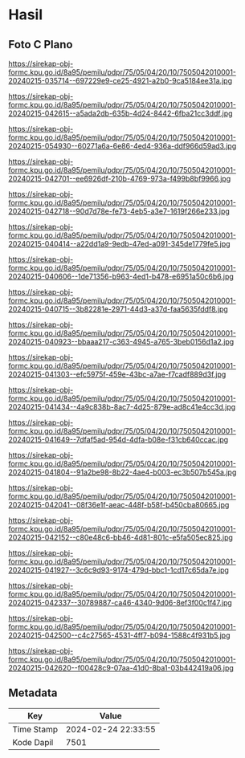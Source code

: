 # Hasil

## Foto C Plano

https://sirekap-obj-formc.kpu.go.id/8a95/pemilu/pdpr/75/05/04/20/10/7505042010001-20240215-035714--697229e9-ce25-4921-a2b0-9ca5184ee31a.jpg

https://sirekap-obj-formc.kpu.go.id/8a95/pemilu/pdpr/75/05/04/20/10/7505042010001-20240215-042615--a5ada2db-635b-4d24-8442-6fba21cc3ddf.jpg

https://sirekap-obj-formc.kpu.go.id/8a95/pemilu/pdpr/75/05/04/20/10/7505042010001-20240215-054930--60271a6a-6e86-4ed4-936a-ddf966d59ad3.jpg

https://sirekap-obj-formc.kpu.go.id/8a95/pemilu/pdpr/75/05/04/20/10/7505042010001-20240215-042701--ee6926df-210b-4769-973a-f499b8bf9966.jpg

https://sirekap-obj-formc.kpu.go.id/8a95/pemilu/pdpr/75/05/04/20/10/7505042010001-20240215-042718--90d7d78e-fe73-4eb5-a3e7-1619f266e233.jpg

https://sirekap-obj-formc.kpu.go.id/8a95/pemilu/pdpr/75/05/04/20/10/7505042010001-20240215-040414--a22dd1a9-9edb-47ed-a091-345de1779fe5.jpg

https://sirekap-obj-formc.kpu.go.id/8a95/pemilu/pdpr/75/05/04/20/10/7505042010001-20240215-040606--1de71356-b963-4ed1-b478-e6951a50c6b6.jpg

https://sirekap-obj-formc.kpu.go.id/8a95/pemilu/pdpr/75/05/04/20/10/7505042010001-20240215-040715--3b82281e-2971-44d3-a37d-faa5635fddf8.jpg

https://sirekap-obj-formc.kpu.go.id/8a95/pemilu/pdpr/75/05/04/20/10/7505042010001-20240215-040923--bbaaa217-c363-4945-a765-3beb0156d1a2.jpg

https://sirekap-obj-formc.kpu.go.id/8a95/pemilu/pdpr/75/05/04/20/10/7505042010001-20240215-041303--efc5975f-459e-43bc-a7ae-f7cadf889d3f.jpg

https://sirekap-obj-formc.kpu.go.id/8a95/pemilu/pdpr/75/05/04/20/10/7505042010001-20240215-041434--4a9c838b-8ac7-4d25-879e-ad8c41e4cc3d.jpg

https://sirekap-obj-formc.kpu.go.id/8a95/pemilu/pdpr/75/05/04/20/10/7505042010001-20240215-041649--7dfaf5ad-954d-4dfa-b08e-f31cb640ccac.jpg

https://sirekap-obj-formc.kpu.go.id/8a95/pemilu/pdpr/75/05/04/20/10/7505042010001-20240215-041804--91a2be98-8b22-4ae4-b003-ec3b507b545a.jpg

https://sirekap-obj-formc.kpu.go.id/8a95/pemilu/pdpr/75/05/04/20/10/7505042010001-20240215-042041--08f36e1f-aeac-448f-b58f-b450cba80665.jpg

https://sirekap-obj-formc.kpu.go.id/8a95/pemilu/pdpr/75/05/04/20/10/7505042010001-20240215-042152--c80e48c6-bb46-4d81-801c-e5fa505ec825.jpg

https://sirekap-obj-formc.kpu.go.id/8a95/pemilu/pdpr/75/05/04/20/10/7505042010001-20240215-041927--3c6c9d93-9174-479d-bbc1-1cd17c65da7e.jpg

https://sirekap-obj-formc.kpu.go.id/8a95/pemilu/pdpr/75/05/04/20/10/7505042010001-20240215-042337--30789887-ca46-4340-9d06-8ef3f00c1f47.jpg

https://sirekap-obj-formc.kpu.go.id/8a95/pemilu/pdpr/75/05/04/20/10/7505042010001-20240215-042500--c4c27565-4531-4ff7-b094-1588c4f931b5.jpg

https://sirekap-obj-formc.kpu.go.id/8a95/pemilu/pdpr/75/05/04/20/10/7505042010001-20240215-042620--f00428c9-07aa-41d0-8ba1-03b442419a06.jpg


## Metadata

| Key        | Value               |
| ---------- | ------------------- |
| Time Stamp | 2024-02-24 22:33:55 |
| Kode Dapil | 7501                |



